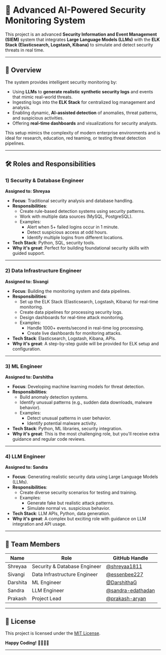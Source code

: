 # 🔐 **Advanced AI-Powered Security Monitoring System**

This project is an advanced **Security Information and Event Management (SIEM)** system that integrates **Large Language Models (LLMs)** with the **ELK Stack (Elasticsearch, Logstash, Kibana)** to simulate and detect security threats in real time.

---

## 🚀 **Overview**

The system provides intelligent security monitoring by:

- Using **LLMs** to **generate realistic synthetic security logs** and events that mimic real-world threats.
- Ingesting logs into the **ELK Stack** for centralized log management and analysis.
- Enabling dynamic, **AI-assisted detection** of anomalies, threat patterns, and suspicious activities.
- Offering **real-time dashboards** and visualizations for security analysts.

This setup mimics the complexity of modern enterprise environments and is ideal for research, education, red teaming, or testing threat detection pipelines.

---

## 🛠️ **Roles and Responsibilities**

### 1) **Security & Database Engineer**  
**Assigned to: Shreyaa**  
- **Focus**: Traditional security analysis and database handling.  
- **Responsibilities**:  
  - Create rule-based detection systems using security patterns.  
  - Work with multiple data sources (MySQL, PostgreSQL).  
  - Examples:  
    - Alert when 5+ failed logins occur in 1 minute.  
    - Detect suspicious access at odd hours.  
    - Identify multiple logins from different locations.  
- **Tech Stack**: Python, SQL, security tools.  
- **Why it's great**: Perfect for building foundational security skills with guided support.  

---

### 2) **Data Infrastructure Engineer**  
**Assigned to: Sivangi**  
- **Focus**: Building the monitoring system and data pipelines.  
- **Responsibilities**:  
  - Set up the ELK Stack (Elasticsearch, Logstash, Kibana) for real-time monitoring.  
  - Create data pipelines for processing security logs.  
  - Design dashboards for real-time attack monitoring.  
  - Examples:  
    - Handle 1000+ events/second in real-time log processing.  
    - Create live dashboards for monitoring attacks.  
- **Tech Stack**: Elasticsearch, Logstash, Kibana, APIs.  
- **Why it's great**: A step-by-step guide will be provided for ELK setup and configuration.  

---

### 3) **ML Engineer** 
**Assigned to: Darshitha**  
- **Focus**: Developing machine learning models for threat detection.  
- **Responsibilities**:  
  - Build anomaly detection systems.  
  - Identify unusual patterns (e.g., sudden data downloads, malware behavior).  
  - Examples:  
    - Detect unusual patterns in user behavior.  
    - Identify potential malware activity.  
- **Tech Stack**: Python, ML libraries, security integration.  
- **Why it's great**: This is the most challenging role, but you'll receive extra guidance and regular code reviews.  

---

### 4) **LLM Engineer** 
**Assigned to: Sandra**  
- **Focus**: Generating realistic security data using Large Language Models (LLMs).  
- **Responsibilities**:  
  - Create diverse security scenarios for testing and training.  
  - Examples:  
    - Generate fake but realistic attack patterns.  
    - Simulate normal vs. suspicious behavior.  
- **Tech Stack**: LLM APIs, Python, data generation.  
- **Why it's great**: A complex but exciting role with guidance on LLM integration and API usage.  

---

## 🤝 **Team Members**

| Name      | Role                          | GitHub Handle                     |
|-----------|-------------------------------|-----------------------------------|
| Shreyaa   | Security & Database Engineer  | [@shreyaa1811](https://github.com/shreyaa1811)    |
| Sivangi   | Data Infrastructure Engineer  | [@essenbee227](https://github.com/essenbee227)    |
| Darshita  | ML Engineer                   | [@DarshithaG](https://github.com/DarshithaG)   |
| Sandra    | LLM Engineer                  | [@sandra-edathadan](https://github.com/sandra-edathadan)     |
| Prakash   | Project Lead                  | [@prakash-aryan](https://github.com/prakash-aryan)           |

---


## 📄 License

This project is licensed under the [MIT License](LICENSE).

**Happy Coding!** 👩‍💻👨‍💻

---

